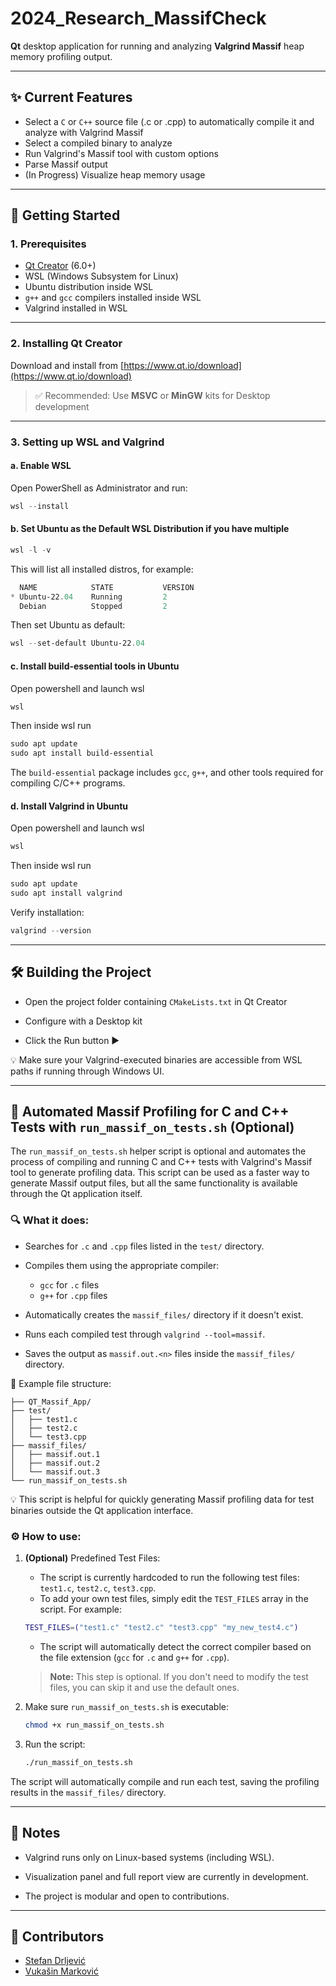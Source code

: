 # 2024_Research_MassifCheck
**Qt** desktop application for running and analyzing **Valgrind Massif** heap memory profiling output.

---

## ✨ Current Features

- Select a ``C`` or ``C++`` source file (.c or .cpp) to automatically compile it and analyze with Valgrind Massif
- Select a compiled binary to analyze
- Run Valgrind's Massif tool with custom options
- Parse Massif output
- (In Progress) Visualize heap memory usage

---

## 🚀 Getting Started
### 1. Prerequisites

- [Qt Creator](https://www.qt.io/download) (6.0+)
- WSL (Windows Subsystem for Linux)
- Ubuntu distribution inside WSL
- `g++` and `gcc` compilers installed inside WSL
- Valgrind installed in WSL

---
### 2. Installing Qt Creator

Download and install from [https://www.qt.io/download](https://www.qt.io/download)

> ✅ Recommended: Use **MSVC** or **MinGW** kits for Desktop development

---
### 3. Setting up WSL and Valgrind

#### a. Enable WSL

Open PowerShell as Administrator and run:

```powershell
wsl --install
```



#### b. Set Ubuntu as the Default WSL Distribution if you have multiple

```powershell
wsl -l -v
```

This will list all installed distros, for example:

```powershell
  NAME            STATE           VERSION
* Ubuntu-22.04    Running         2
  Debian          Stopped         2
```

Then set Ubuntu as default:

```powershell
wsl --set-default Ubuntu-22.04
```

#### c. Install build-essential tools in Ubuntu

Open powershell and launch wsl

```powershell
wsl
```

Then inside wsl run 

```powershell
sudo apt update
sudo apt install build-essential
```

The `build-essential` package includes `gcc`, `g++`, and other tools required for compiling C/C++ programs.


#### d. Install Valgrind in Ubuntu

Open powershell and launch wsl

```powershell
wsl
```

Then inside wsl run 

```powershell
sudo apt update
sudo apt install valgrind
```

Verify installation:

```powershell
valgrind --version
```

---

## 🛠️ Building the Project

- Open the project folder containing `CMakeLists.txt` in Qt Creator

- Configure with a Desktop kit

- Click the Run button ▶️

💡 Make sure your Valgrind-executed binaries are accessible from WSL paths if running through Windows UI.

---

## 🧪  Automated Massif Profiling for C and C++ Tests with `run_massif_on_tests.sh` (Optional)

The `run_massif_on_tests.sh` helper script is optional and automates the process of compiling and running C and C++ tests with Valgrind's Massif tool to generate profiling data.
This script can be used as a faster way to generate Massif output files, but all the same functionality is available through the Qt application itself.

### 🔍 **What it does:**

- Searches for `.c` and `.cpp` files listed in the `test/` directory.
    
- Compiles them using the appropriate compiler:
    
    - `gcc` for `.c` files
    - `g++` for `.cpp` files
        
- Automatically creates the `massif_files/` directory if it doesn't exist.
    
- Runs each compiled test through `valgrind --tool=massif`.
    
- Saves the output as `massif.out.<n>` files inside the `massif_files/` directory.

📂 Example file structure:
```
├── QT_Massif_App/
├── test/
│   ├── test1.c
│   ├── test2.c
│   └── test3.cpp
├── massif_files/
│   ├── massif.out.1
│   ├── massif.out.2
│   └── massif.out.3
└── run_massif_on_tests.sh
```
💡 This script is helpful for quickly generating Massif profiling data for test binaries outside the Qt application interface.

### ⚙️ **How to use:**

1. **(Optional)** Predefined Test Files:
    - The script is currently hardcoded to run the following test files: `test1.c`, `test2.c`, `test3.cpp`.
    - To add your own test files, simply edit the `TEST_FILES` array in the script. For example:

    ```bash
    TEST_FILES=("test1.c" "test2.c" "test3.cpp" "my_new_test4.c")
    ```
    - The script will automatically detect the correct compiler based on the file extension (`gcc` for `.c` and `g++` for `.cpp`).
    > **Note:** This step is optional. If you don't need to modify the test files, you can skip it and use the default ones.

    
2. Make sure `run_massif_on_tests.sh` is executable:

    ```bash
    chmod +x run_massif_on_tests.sh
    ```
3. Run the script:

    ```bash
    ./run_massif_on_tests.sh
    ```

The script will automatically compile and run each test, saving the profiling results in the `massif_files/` directory.

---

## 📌 Notes

- Valgrind runs only on Linux-based systems (including WSL).

- Visualization panel and full report view are currently in development.

- The project is modular and open to contributions.

---

## 👤 Contributors

- [Stefan Drljević](https://github.com/Stefan-Dr)
- [Vukašin Marković](https://github.com/sntntn)
